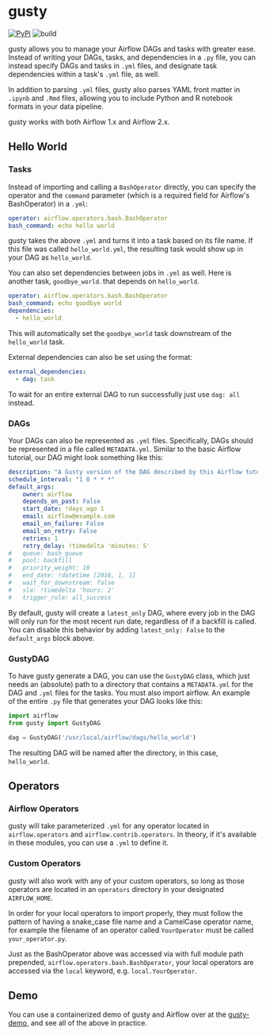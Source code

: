 # gusty

[![PyPi](https://img.shields.io/pypi/v/gusty.svg)](https://pypi.org/project/gusty/)
![build](https://github.com/chriscardillo/gusty/workflows/build/badge.svg)

gusty allows you to manage your Airflow DAGs and tasks with greater ease. Instead of writing your DAGs, tasks, and dependencies in a `.py` file, you can instead specify DAGs and tasks in `.yml` files, and designate task dependencies within a task's `.yml` file, as well.

In addition to parsing `.yml` files, gusty also parses YAML front matter in `.ipynb` and `.Rmd` files, allowing you to include Python and R notebook formats in your data pipeline.

gusty works with both Airflow 1.x and Airflow 2.x.

## Hello World

### Tasks

Instead of importing and calling a `BashOperator` directly, you can specify the operator and the `command` parameter (which is a required field for Airflow's BashOperator) in a `.yml`:

```yml
operator: airflow.operators.bash.BashOperator
bash_command: echo hello world
```

gusty takes the above `.yml` and turns it into a task based on its file name. If this file was called `hello_world.yml`, the resulting task would show up in your DAG as `hello_world`.

You can also set dependencies between jobs in `.yml` as well. Here is another task, `goodbye_world`. that depends on `hello_world`.

```yml
operator: airflow.operators.bash.BashOperator
bash_command: echo goodbye world
dependencies:
  - hello_world
```

This will automatically set the `goodbye_world` task downstream of the `hello_world` task.

External dependencies can also be set using the format:

```yml
external_dependencies:
  - dag: task
```

To wait for an entire external DAG to run successfully just use `dag: all` instead.

### DAGs

Your DAGs can also be represented as `.yml` files. Specifically, DAGs should be represented in a file called `METADATA.yml`. Similar to the basic Airflow tutorial, our DAG might look something like this:

```yml
description: "A Gusty version of the DAG described by this Airflow tutorial: https://airflow.apache.org/docs/stable/tutorial.html"
schedule_interval: "1 0 * * *"
default_args:
    owner: airflow
    depends_on_past: False
    start_date: !days_ago 1
    email: airflow@example.com
    email_on_failure: False
    email_on_retry: False
    retries: 1
    retry_delay: !timedelta 'minutes: 5'
#   queue: bash_queue
#   pool: backfill
#   priority_weight: 10
#   end_date: !datetime [2016, 1, 1]
#   wait_for_downstream: false
#   sla: !timedelta 'hours: 2'
#   trigger_rule: all_success
```
By default, gusty will create a `latest_only` DAG, where every job in the DAG will only run for the most recent run date, regardless of if a backfill is called. You can disable this behavior by adding `latest_only: False` to the `default_args` block above.

### GustyDAG

To have gusty generate a DAG, you can use the `GustyDAG` class, which just needs an (absolute) path to a directory that contains a `METADATA.yml` for the DAG and `.yml` files for the tasks. You must also import airflow. An example of the entire `.py` file that generates your DAG looks like this:

```py
import airflow
from gusty import GustyDAG

dag = GustyDAG('/usr/local/airflow/dags/hello_world')
```
The resulting DAG will be named after the directory, in this case, `hello_world`.

## Operators

### Airflow Operators

gusty will take parameterized `.yml` for any operator located in `airflow.operators` and `airflow.contrib.operators`. In theory, if it's available in these modules, you can use a `.yml` to define it.

### Custom Operators

gusty will also work with any of your custom operators, so long as those operators are located in an `operators` directory in your designated `AIRFLOW_HOME`.

In order for your local operators to import properly, they must follow the pattern of having a snake_case file name and a CamelCase operator name, for example the filename of an operator called `YourOperator` must be called `your_operator.py`.

Just as the BashOperator above was accessed via with full module path prepended, `airflow.operators.bash.BashOperator`, your local operators are accessed via the `local` keyword, e.g. `local.YourOperator`.

## Demo

You can use a containerized demo of gusty and Airflow over at the [gusty-demo](https://github.com/chriscardillo/gusty-demo), and see all of the above in practice.
